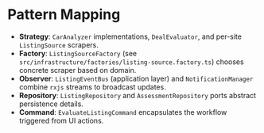 # Pattern Mapping

- **Strategy**: `CarAnalyzer` implementations, `DealEvaluator`, and per-site `ListingSource` scrapers.
- **Factory**: `ListingSourceFactory` (see `src/infrastructure/factories/listing-source.factory.ts`) chooses concrete scraper based on domain.
- **Observer**: `ListingEventBus` (application layer) and `NotificationManager` combine `rxjs` streams to broadcast updates.
- **Repository**: `ListingRepository` and `AssessmentRepository` ports abstract persistence details.
- **Command**: `EvaluateListingCommand` encapsulates the workflow triggered from UI actions.
